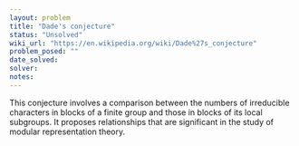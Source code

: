 ```yaml
---
layout: problem
title: "Dade's conjecture"
status: "Unsolved"
wiki_url: "https://en.wikipedia.org/wiki/Dade%27s_conjecture"
problem_posed: ""
date_solved:
solver:
notes:
---
```

This conjecture involves a comparison between the numbers of irreducible characters in blocks of a finite group and those in blocks of its local subgroups. It proposes relationships that are significant in the study of modular representation theory.